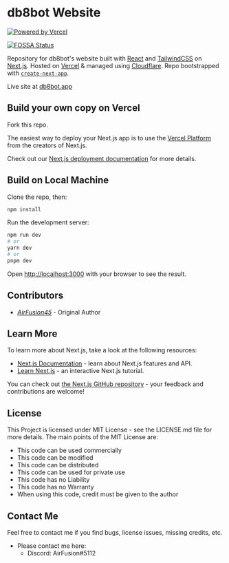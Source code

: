 # db8bot Website
[![Powered by Vercel](./public/vercel.svg)](https://vercel.com/?utm_source=db8bot&utm_campaign=oss)

[![FOSSA Status](https://app.fossa.com/api/projects/git%2Bgithub.com%2Fdb8bot%2Fdb8bot-website.svg?type=large)](https://app.fossa.com/projects/git%2Bgithub.com%2Fdb8bot%2Fdb8bot-website?ref=badge_large)

Repository for db8bot's website built with [React](https://reactjs.org/) and [TailwindCSS](https://tailwindcss.com/) on [Next.js](https://nextjs.org/). Hosted on [Vercel](https://vercel.com/) & managed using [Cloudflare](https://cloudflare.com). Repo bootstrapped with [`create-next-app`](https://github.com/vercel/next.js/tree/canary/packages/create-next-app).

Live site at [db8bot.app](https://db8bot.app)
## Build your own copy on Vercel
Fork this repo.

The easiest way to deploy your Next.js app is to use the [Vercel Platform](https://vercel.com/new?utm_medium=db8bot&filter=next.js&utm_source=create-next-app&utm_campaign=create-next-app-readme) from the creators of Next.js.

Check out our [Next.js deployment documentation](https://nextjs.org/docs/deployment) for more details.


## Build on Local Machine
Clone the repo, then:
```bash
npm install
```

Run the development server:

```bash
npm run dev
# or
yarn dev
# or
pnpm dev
```

Open [http://localhost:3000](http://localhost:3000) with your browser to see the result.

## Contributors

* *[AirFusion45](https://github.com/AirFusion45)* - Original Author

## Learn More

To learn more about Next.js, take a look at the following resources:

- [Next.js Documentation](https://nextjs.org/docs) - learn about Next.js features and API.
- [Learn Next.js](https://nextjs.org/learn) - an interactive Next.js tutorial.

You can check out [the Next.js GitHub repository](https://github.com/vercel/next.js/) - your feedback and contributions are welcome!

## License 
This Project is licensed under MIT License - see the LICENSE.md file for more details. The main points of the MIT License are:
  
  * This code can be used commercially
  * This code can be modified
  * This code can be distributed
  * This code can be used for private use
  * This code has no Liability
  * This code has no Warranty
  * When using this code, credit must be given to the author

## Contact Me
Feel free to contact me if you find bugs, license issues, missing credits, etc.

  * Please contact me here:
    * Discord: AirFusion#5112